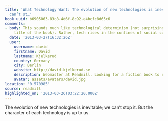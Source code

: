 ```yaml
---
title: 'What Technology Want: The evolution of new technologies is inevitable; we
  can’t st…'
book_uuid: b6905063-83c8-4d6f-8c92-e4bcfc8d65c6
comments:
- body: This sounds much like technological determinism (not surprising given the
    title of the book). Rather, tech rises in the confines of social context.
  date: '2013-03-27T16:32:26Z'
  user:
    username: david
    firstname: David
    lastname: Kjelkerud
    country: Germany
    city: Berlin
    website: http://david.kjelkerud.se
    description: Webmaster at Readmill. Looking for a fiction book to entertain me.
    avatar: assets/avatars/david.jpg
location: '0.570985'
source: readmill
highlighted_on: '2013-03-26T03:22:20.000Z'
---
```


The evolution of new technologies is inevitable; we can’t stop it. But the character of each technology is up to us.